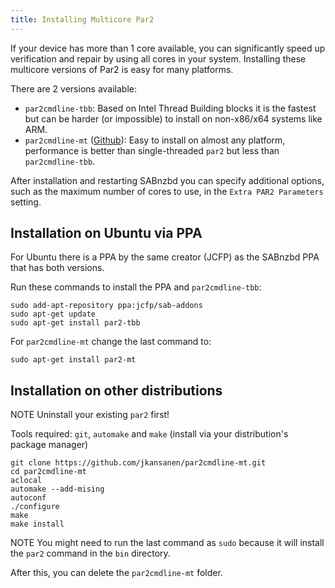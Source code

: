 ```yaml
---
title: Installing Multicore Par2
---
```


If your device has more than 1 core available, you can significantly speed up verification and repair by using all cores in your system.
Installing these multicore versions of Par2 is easy for many platforms.

There are 2 versions available:

- `par2cmdline-tbb`: Based on Intel Thread Building blocks it is the fastest but can be harder (or impossible) to install on non-x86/x64 systems like ARM.
- `par2cmdline-mt` ([Github](https://github.com/jkansanen/par2cmdline-mt)): Easy to install on almost any platform, performance is better than single-threaded `par2` but less than `par2cmdline-tbb`.

After installation and restarting SABnzbd you can specify additional options, such as the maximum number of cores to use, in the `Extra PAR2 Parameters` setting.

## Installation on Ubuntu via PPA

For Ubuntu there is a PPA by the same creator (JCFP) as the SABnzbd PPA that has both versions.

Run these commands to install the PPA and `par2cmdline-tbb`:

```
sudo add-apt-repository ppa:jcfp/sab-addons
sudo apt-get update
sudo apt-get install par2-tbb
```

For `par2cmdline-mt` change the last command to:

```
sudo apt-get install par2-mt
```

## Installation on other distributions

<span class="label label-warning">NOTE</span> Uninstall your existing `par2` first!

Tools required: `git`, `automake` and `make` (install via your distribution's package manager)

```
git clone https://github.com/jkansanen/par2cmdline-mt.git
cd par2cmdline-mt
aclocal
automake --add-mising
autoconf
./configure
make
make install
```
<span class="label label-warning">NOTE</span> You might need to run the last command as `sudo` because it will install the `par2` command in the `bin` directory.

After this, you can delete the `par2cmdline-mt` folder.